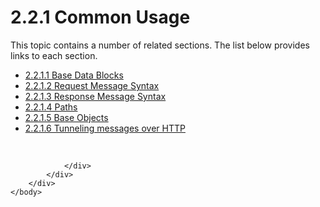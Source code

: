 <html dir="LTR" xmlns:mshelp="http://msdn.microsoft.com/mshelp" xmlns:ddue="http://ddue.schemas.microsoft.com/authoring/2003/5" xmlns:xlink="http://www.w3.org/1999/xlink" xmlns:tool="http://www.microsoft.com/tooltip">
    <head>
        <meta http-equiv="Content-Type" content="text/html; CHARSET=utf-8"></meta>
        <meta name="save" content="history"></meta>
        <title>2.2.1 Common Usage</title>
        <xml>
            <mshelp:toctitle title="2.2.1 Common Usage"></mshelp:toctitle>
            <mshelp:rltitle title="[MS-SSAS8]: Common Usage"></mshelp:rltitle>
            <mshelp:keyword index="A" term="98672cae-ec20-4964-87fe-2b1fe2970a97"></mshelp:keyword>
            <mshelp:attr name="DCSext.ContentType" value="open specification"></mshelp:attr>
            <mshelp:attr name="AssetID" value="98672cae-ec20-4964-87fe-2b1fe2970a97"></mshelp:attr>
            <mshelp:attr name="TopicType" value="kbRef"></mshelp:attr>
            <mshelp:attr name="DCSext.Title" value="[MS-SSAS8]: Common Usage" />
        </xml>
    </head>
    <body>
        <div id="header">
            <h1 class="heading">2.2.1 Common Usage</h1>
        </div>
        <div id="mainSection">
            <div id="mainBody">
                <div id="allHistory" class="saveHistory"></div>
                <div id="sectionSection0" class="section" name="collapseableSection">
                    <p>This topic contains a number of related sections. The list below provides links to each section.<br /></p><ul><li><span><a href="48b10ed4-1499-45e6-875b-f634b942f272.htm">2.2.1.1 Base Data Blocks</a></span></li><li><span><a href="731b2d8d-a8bc-43b1-a5b9-a0f1b17afb37.htm">2.2.1.2 Request Message Syntax</a></span></li><li><span><a href="34c425c0-485f-476a-9dbe-3cf017858602.htm">2.2.1.3 Response Message Syntax</a></span></li><li><span><a href="617a169e-d9c9-4fff-a2e0-8b76bafa36ad.htm">2.2.1.4 Paths</a></span></li><li><span><a href="16f7a473-db21-4b00-ae54-8616c69fb8ee.htm">2.2.1.5 Base Objects</a></span></li><li><span><a href="a1f5ccfa-35e3-4052-ae96-ca61dd271ee0.htm">2.2.1.6 Tunneling messages over HTTP</a></span></li></ul><p><br /></p>


                </div>
            </div>
        </div>
    </body>
</html>